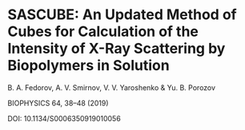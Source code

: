 # SASCUBE: An Updated Method of Cubes for Calculation of the Intensity of X-Ray Scattering by Biopolymers in Solution
B. A. Fedorov, A. V. Smirnov, V. V. Yaroshenko & Yu. B. Porozov 

BIOPHYSICS 64, 38–48 (2019)

DOI: 10.1134/S0006350919010056
